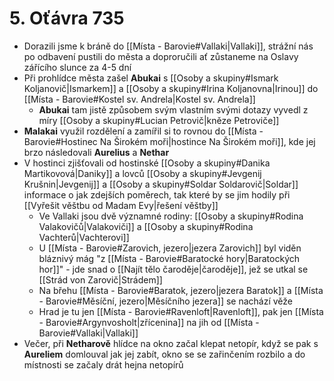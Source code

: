 # 5. Oťávra 735 
- Dorazili jsme k bráně do [[Místa - Barovie#Vallaki|Vallaki]], strážní nás po odbavení pustili do města a doproručili ať zůstaneme na Oslavy zářícího slunce za 4-5 dní
- Při prohlídce města zašel **Abukai** s [[Osoby a skupiny#Ismark Koljanovič|Ismarkem]] a [[Osoby a skupiny#Irina Koljanovna|Irinou]] do [[Místa - Barovie#Kostel sv. Andrela|Kostel sv. Andrela]]
	- **Abukai** tam jistě způsobem svým vlastním svými dotazy vyvedl z míry [[Osoby a skupiny#Lucian Petrovič|kněze Petroviče]]
- **Malakai** využil rozdělení a zamířil si to rovnou do [[Místa - Barovie#Hostinec Na Širokém moři|hostince Na Širokém moři]], kde jej brzo následovali **Aurelius** a **Nethar**
- V hostinci zjišťovali od hostinské [[Osoby a skupiny#Danika Martikovová|Daniky]] a lovců [[Osoby a skupiny#Jevgenij Krušnin|Jevgenij]] a [[Osoby a skupiny#Soldar Soldarovič|Soldar]] informace o jak zdejších poměrech, tak které by se jim hodily při [[Vyřešit věštbu od Madam Evy|řešení věštby]]
	- Ve Vallaki jsou dvě významné rodiny: [[Osoby a skupiny#Rodina Valakovičů|Valakoviči]] a [[Osoby a skupiny#Rodina Vachterů|Vachterovi]]
	- U [[Místa - Barovie#Zarovich, jezero|jezera Zarovich]] byl viděn bláznivý mág "z [[Místa - Barovie#Baratocké hory|Baratockých hor]]" - jde snad o [[Najít tělo čaroděje|čaroděje]], jež se utkal se [[Strád von Zarovič|Strádem]]
	- Na břehu [[Místa - Barovie#Baratok, jezero|jezera Baratok]] a [[Místa - Barovie#Měsíční, jezero|Měsíčního jezera]] se nachází věže
	- Hrad je tu jen [[Místa - Barovie#Ravenloft|Ravenloft]], pak jen [[Místa - Barovie#Argynvosholt|zřícenina]] na jih od [[Místa - Barovie#Vallaki|Vallaki]]
- Večer, při **Netharově** hlídce na okno začal klepat netopír, když se pak s **Aureliem** domlouval jak jej zabít, okno se se zařinčením rozbilo a do místnosti se začaly drát hejna netopírů